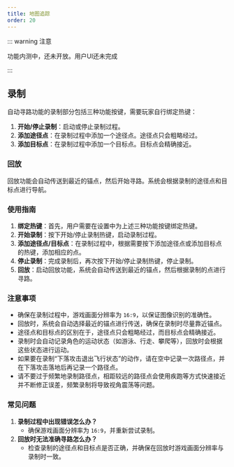 ```yaml
---
title: 地图追踪
order: 20
---
```


::: warning 注意

功能内测中，还未开放。用户UI还未完成

:::

## 录制

自动寻路功能的录制部分包括三种功能按键，需要玩家自行绑定热键：

1. **开始/停止录制**：启动或停止录制过程。
2. **添加途径点**：在录制过程中添加一个途径点。途径点只会粗略经过。
3. **添加目标点**：在录制过程中添加一个目标点。目标点会精确接近。

### 回放

回放功能会自动传送到最近的锚点，然后开始寻路。系统会根据录制的途径点和目标点进行导航。

### 使用指南

1. **绑定热键**：首先，用户需要在设置中为上述三种功能按键绑定热键。
2. **开始录制**：按下开始/停止录制热键，启动录制过程。
3. **添加途径点/目标点**：在录制过程中，根据需要按下添加途径点或添加目标点的热键，添加相应的点。
4. **停止录制**：完成录制后，再次按下开始/停止录制热键，停止录制。
5. **回放**：启动回放功能，系统会自动传送到最近的锚点，然后根据录制的点进行寻路。

### 注意事项

- 确保在录制过程中，游戏画面分辨率为 `16:9`，以保证图像识别的准确性。
- 回放时，系统会自动选择最近的锚点进行传送，确保在录制时尽量靠近锚点。
- 途径点和目标点的区别在于，途径点只会粗略经过，而目标点会精确接近。
- 录制时会自动记录角色的运动状态（如游泳、行走、攀爬等），回放时会根据这些状态进行运动。
- 如果要在录制“下落攻击退出飞行状态”的动作，请在空中记录一次路径点，并在下落攻击落地后再记录一个路径点。
- 请不要过于频繁地录制路径点，相距较远的路径点会使用疾跑等方式快速接近并不断修正误差，频繁录制将导致视角震荡等问题。

### 常见问题

1. **录制过程中出现错误怎么办？**
   - 确保游戏画面分辨率为 `16:9`，并重新尝试录制。
2. **回放时无法准确寻路怎么办？**
   - 检查录制的途径点和目标点是否正确，并确保在回放时游戏画面分辨率与录制时一致。

